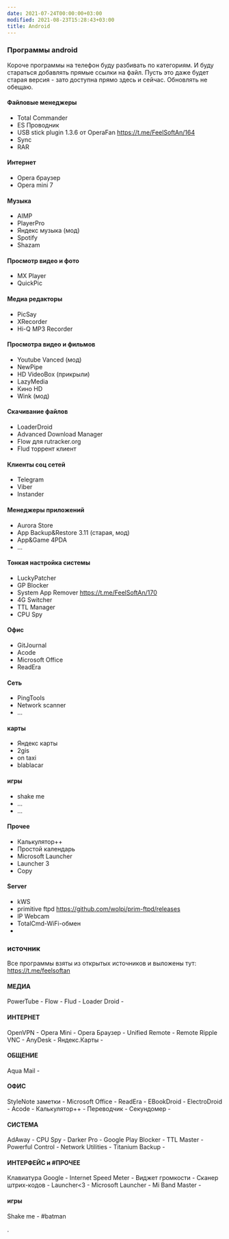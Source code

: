 ```yaml
---
date: 2021-07-24T00:00:00+03:00
modified: 2021-08-23T15:28:43+03:00
title: Android
---
```


### Программы android

Короче программы на телефон буду разбивать по категориям. И буду стараться добавлять прямые ссылки на файл. Пусть это даже будет старая версия - зато доступна прямо здесь и сейчас. Обновлять не обещаю.

#### Файловые менеджеры
   - Total Commander 
   - ES Проводник
   - USB stick plugin 1.3.6 от OperaFan <https://t.me/FeelSoftAn/164>
   - Sync
   - RAR

#### Интернет 
- Opera браузер
- Opera mini 7

#### Музыка
   - AIMP
   - PlayerPro
   - Яндекс музыка (мод)
   - Spotify
   - Shazam

#### Просмотр видео и фото
   - MX Player
   - QuickPic
 
#### Медиа редакторы
   - PicSay
   - XRecorder
   - Hi-Q MP3 Recorder 

#### Просмотра видео и фильмов
   - Youtube Vanced (мод)
   - NewPipe
   - HD VideoBox (прикрыли)
   - LazyMedia 
   - Кино HD
   - Wink (мод)
 
#### Скачивание файлов
- LoaderDroid
- Advanced Download Manager
- Flow для rutracker.org
- Flud торрент клиент

#### Клиенты соц сетей
   - Telegram
   - Viber
   - Instander

#### Менеджеры приложений
   - Aurora Store
   - App Backup&Restore 3.11 (старая, мод)
   - App&Game 4PDA
   - ...

#### Тонкая настройка системы
   - LuckyPatcher
   - GP Blocker
   - System App Remover <https://t.me/FeelSoftAn/170>
   - 4G Switcher
   - TTL Manager
   - CPU Spy

#### Офис
   - GitJournal
   - Acode
   - Microsoft Office
   - ReadEra

#### Сеть
- PingTools
- Network scanner
- ...

#### карты
- Яндекс карты
- 2gis
- on taxi
- blablacar

#### игры
- shake me
- ...
- ...

#### Прочее
- Калькулятор++
- Простой календарь
- Microsoft Launcher
- Launcher 3
- Copy

#### Server
- kWS
- primitive ftpd <https://github.com/wolpi/prim-ftpd/releases>
- IP Webcam
- TotalCmd-WiFi-обмен
- 


### источник
Все программы взяты из открытых источников и выложены тут: <https://t.me/feelsoftan>

#### МЕДИА
PowerTube - 
Flow - 
Flud - 
Loader Droid - 


#### ИНТЕРНЕТ
OpenVPN - 
Opera Mini - 
Opera Браузер - 
Unified Remote - 
Remote Ripple VNC - 
AnyDesk - 
Яндекс.Карты - 

#### ОБЩЕНИЕ
Aqua Mail - 

#### ОФИС
StyleNote заметки - 
Microsoft Office - 
ReadEra - 
EBookDroid - 
ElectroDroid - 
Acode - 
Калькулятор++ - 
Переводчик - 
Секундомер - 

#### СИСТЕМА
AdAway - 
CPU Spy - 
Darker Pro - 
Google Play Blocker - 
TTL Master - 
Powerful Control - 
Network Utilities - 
Titanium Backup - 

#### ИНТЕРФЕЙС и #ПРОЧЕЕ
Клавиатура Google - 
Internet Speed Meter - 
Виджет громкости - 
Сканер штрих-кодов - 
Launcher<3 - 
Microsoft Launcher - 
Mi Band Master - 

#### игры
Shake me - #batman

.
